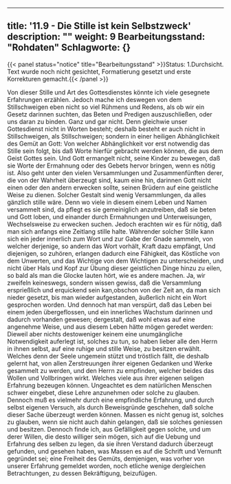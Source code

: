 
---
title: '11.9 - Die Stille ist kein Selbstzweck'
description: ""
weight: 9
Bearbeitungsstand: "Rohdaten"
Schlagworte: {}
---

{{< panel status="notice" title="Bearbeitungsstand" >}}Status: 1.Durchsicht.
Text wurde noch nicht gesichtet, Formatierung gesetzt und erste Korrekturen gemacht.{{< /panel >}}

<!-- Seite 499 -->

Von dieser Stille und Art des Gottesdienstes
könnte ich viele gesegnete Erfahrungen erzählen.
Jedoch mache ich deswegen von dem Stillschweigen
eben nicht so viel Rühmens und Redens,
als ob wir ein Gesetz darinnen suchten, das Beten
und Predigen auszuschließen, oder uns daran zu binden.
Ganz und gar nicht. Denn gleichwie unser
Gottesdienst nicht in Worten besteht; deshalb besteht
er auch nicht in Stillschweigen, als Stillschweigen;
sondern in einer heiligen Abhänglichkeit des Gemüt
an Gott: Von welcher Abhänglichkeit vor
erst notwendig das Stille sein folgt, bis daß Worte
hierfür gebracht werden können, die aus dem Geist
Gottes sein. Und Gott ermangelt nicht, seine
Kinder zu bewegen, daß sie Worte der Ermahnung
oder des Gebets hervor bringen, wenn es nötig ist.
Also geht unter den vielen Versammlungen und Zusammenfünften
derer, die von der Wahrheit überzeugt
sind, kaum eine hin, darinnen Gott nicht einen
oder den andern erwecken sollte, seinen Brüdern auf
eine geistliche Weise zu dienen. Solcher Gestalt sind
wenig Versammlungen, da alles gänzlich stille wäre.
Denn wo viele in diesem einem Leben und Namen versammelt
sind, da pflegt es sie gemeiniglich anzutreiben,
daß sie beten und Gott loben, und einander
durch Ermahnungen und Unterweisungen, Wechselsweise
zu erwecken suchen. Jedoch erachten wir es
für nötig, daß man sich anfangs eine Zeitlang stille
halte. Währender solcher Stille kann sich ein jeder<!-- Seite 500 -->
innerlich zum Wort und zur Gabe der Gnade sammeln,
von welcher derjenige, so andern das Wort vorhält,
Kraft dazu empfängt, Und diejenigen, so zuhören,
erlangen dadurch eine Fähigkeit, das Köstliche
von dem Unwerten, und das Wichtige von
dem Wichtigen zu unterscheiden, und nicht über Hals
und Kopf zur Übung dieser geistlichen Dinge hinzu
zu eilen, so bald als man die Glocke lauten hört,
wie es andere machen. Ja, wir zweifeln keineswegs,
sondern wissen gewiss, daß die Versammlung ersprießlich
und erquickend sein kan,obschon von der Zeit an, da
man sich nieder gesetzt, bis man wieder aufgestanden,
äußerlich nicht ein Wort gesprochen worden. Und dennoch
hat man verspürt, daß das Leben bei einem
jeden übergeflossen, und ein innerliches Wachstum
darinnen und dadurch vorhanden gewesen; dergestalt,
daß wohl etwas auf eine angenehme Weise,
und aus diesem Leben hätte mögen geredet werden:
Dieweil aber nichts destoweniger keinem eine unumgängliche
Notwendigkeit auferlegt ist, solches zu
tun, so haben lieber alle den Herrn in ihnen selbst,
auf eine ruhige und stille Weise, zu besitzen erwählt.
Welches denn der Seele ungemein stützt und tröstlich
fällt, die deshalb gelernt hat, von allen Zerstreuungen
ihrer eigenen Gedanken und Werke gesammelt zu
werden, und den Herrn zu empfinden, welcher beides
das Wollen und Vollbringen wirkt. Welches
viele aus ihrer eigenen seligen Erfahrung bezeugen
können. Ungeachtet es dem natürlichen Menschen
schwer eingebet, diese Lehre anzunehmen oder solche
zu glauben. Dennoch muß es vielmehr durch eine
empfindliche Erfahrung, und durch selbst eigenen
Versuch, als durch Beweisgründe geschehen, daß
solche dieser Sache überzeugt werden können. Massen
es nicht genug ist, solches zu glauben, wenn sie
nicht auch dahin gelangen, daß sie solches geniessen<!-- Seite 501 -->
und besitzen. Dennoch finde ich, aus Gefälligkeit
gegen solche, und um derer Willen, die desto williger
sein mögen, sich auf die Uebung und Erfahrung des
selben zu legen, da sie ihren Verstand dadurch überzeugt
gefunden, und gesehen haben, was Massen es auf
die Schrift und Vernunft gegründet sei; eine Freiheit
des Gemüts, demjenigen, was vorher von unserer
Erfahrung gemeldet worden, noch etliche wenige
dergleichen Betrachtungen, zu dessen Bekräftigung,
beizufügen.
